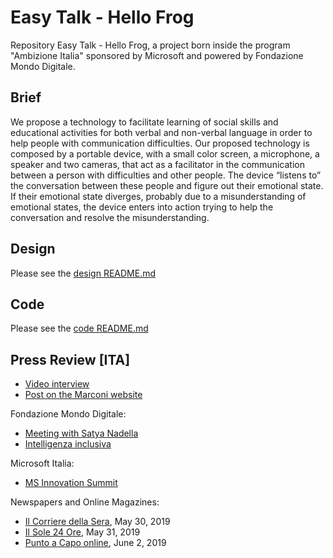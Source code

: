 # Easy Talk - Hello Frog
Repository Easy Talk - Hello Frog, a project born inside the program "Ambizione Italia" sponsored by Microsoft and powered by Fondazione Mondo Digitale.

## Brief
We propose a technology to facilitate learning of social skills and educational activities for both verbal and non-verbal language in order to help people with communication difficulties. Our proposed technology is composed by a portable device, with a small color screen, a microphone, a speaker and two cameras, that act as a facilitator in the communication between a person with difficulties and other people. The device “listens to” the conversation between these people and figure out their emotional state. If their emotional state diverges, probably due to a misunderstanding of emotional states, the device enters into action trying to help the conversation and resolve the misunderstanding.

## Design
Please see the [design README.md](./design/README.md)

## Code
Please see the [code README.md](./code/README.md)

## Press Review [ITA]
- [Video interview](https://youtu.be/9-mv3_RauUc)
- [Post on the Marconi website](https://www.marconicivitavecchia.it/index.php/it/component/k2/item/2153-progetto-easytalk)

Fondazione Mondo Digitale:
- [Meeting with Satya Nadella](https://mondodigitale.org/it/news/con-satya-nadella)
- [Intelligenza inclusiva](https://mondodigitale.org/it/news/lintelligenza-inclusiva)

Microsoft Italia:
- [MS Innovation Summit](https://twitter.com/microsoftitalia/status/1136694813691142145?s=08)

Newspapers and Online Magazines:
- [Il Corriere della Sera](https://www.corriere.it/tecnologia/19_maggio_30/ceo-microsoft-satya-nadella-italia-oggi-mondo-sta-diventando-computer-73d22f50-82ae-11e9-93b3-f04c99d00891.shtml?refresh_ce-cp), May 30, 2019
- [Il Sole 24 Ore](https://scuola24.ilsole24ore.com/art/scuola/2019-05-30/ambizione-italia-scuola-l-intelligenza-aumentata-172015.php?uuid=ACdSQdK&refresh_ce=1), May 31, 2019
- [Punto a Capo online](https://www.paconline.it/wordpress/2019/06/02/ambizione-italia-a-scuola-con-lintelligenza-aumentata), June 2, 2019


